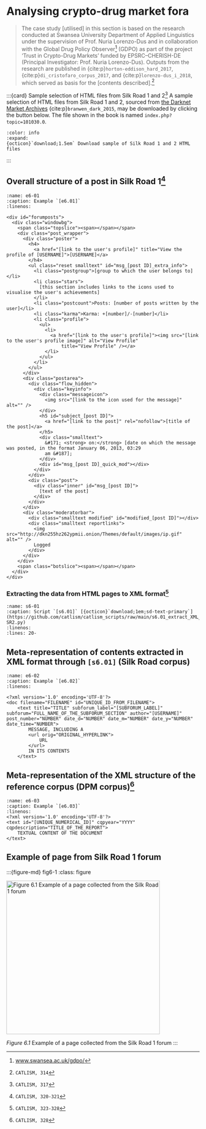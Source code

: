 # Analysing crypto-drug market fora

> The case study [utilised] in this section is based on the research conducted at Swansea University Department of Applied Linguistics under the supervision of Prof. Nuria Lorenzo-Dus and in collaboration with the Global Drug Policy Observer[^sn2] (GDPO) as part of the project ‘Trust in Crypto-Drug Markets’ funded by EPSRC–CHERISH-DE (Principal Investigator: Prof. Nuria Lorenzo-Dus). Outputs from the research are published in {cite:p}`horton-eddison_hard_2017`, {cite:p}`di_cristofaro_corpus_2017`, and {cite:p}`lorenzo-dus_i_2018`, which served as basis for the [contents described].[^sn1]

:::{card} Sample selection of HTML files from Silk Road 1 and 2[^sn3] 
A sample selection of HTML files from Silk Road 1 and 2, sourced from [the Darknet Market Archives](https://gwern.net/dnm-archive) {cite:p}`branwen_dark_2015`, may be downloaded by clicking the button below. The file shown in the book is named `index.php?topic=101030.0`.

```{button-link} sr1_2_sample-files.zip
:color: info
:expand:
{octicon}`download;1.5em` Download sample of Silk Road 1 and 2 HTML files
```
:::



## Overall structure of a post in Silk Road 1[^sn4]
```{code-block} html
:name: e6-01
:caption: Example `[e6.01]` 
:linenos:

<div id="forumposts">
  <div class="windowbg">
    <span class="topslice"><span></span></span>
    <div class="post_wrapper">
      <div class="poster">
        <h4>
          <a href="[link to the user's profile]" title="View the profile of [USERNAME]">[USERNAME]</a>
        </h4>
        <ul class="reset smalltext" id="msg_[post ID]_extra_info">
          <li class="postgroup">[group to which the user belongs to]</li>
          <li class="stars">
            [this section includes links to the icons used to visualise the user's achievements]
          </li>
          <li class="postcount">Posts: [number of posts written by the user]</li>
          <li class="karma">Karma: +[number]/-[number]</li>
          <li class="profile">
            <ul>
              <li>
                <a href="[link to the user's profile]"><img src="[link to the user's profile image]" alt="View Profile"
                    title="View Profile" /></a>
              </li>
            </ul>
          </li>
        </ul>
      </div>
      <div class="postarea">
        <div class="flow_hidden">
          <div class="keyinfo">
            <div class="messageicon">
              <img src="[link to the icon used for the message]" alt="" />
            </div>
            <h5 id="subject_[post ID]">
              <a href="[link to the post]" rel="nofollow">[title of the post]</a>
            </h5>
            <div class="smalltext">
              &#171; <strong> on:</strong> [date on which the message was posted, in the format January 06, 2013, 03:29
              am &#187];
            </div>
            <div id="msg_[post ID]_quick_mod"></div>
          </div>
        </div>
        <div class="post">
          <div class="inner" id="msg_[post ID]">
            [text of the post]
          </div>
        </div>
      </div>
      <div class="moderatorbar">
        <div class="smalltext modified" id="modified_[post ID]"></div>
        <div class="smalltext reportlinks">
          <img src="http://dkn255hz262ypmii.onion/Themes/default/images/ip.gif" alt="" />
          Logged
        </div>
      </div>
    </div>
    <span class="botslice"><span></span></span>
  </div>
</div>
```

### Extracting the data from HTML pages to XML format[^sn5]
```{rli} https://github.com/catlism/catlism_scripts/raw/main/s6.01_extract_XML_from_SR1-SR2.py
:name: s6-01
:caption: Script `[s6.01]` [{octicon}`download;1em;sd-text-primary`](https://github.com/catlism/catlism_scripts/raw/main/s6.01_extract_XML_from_SR1-SR2.py)
:linenos:
:lines: 20-
```

## Meta-representation of contents extracted in XML format through `[s6.01]` (Silk Road corpus)
```{code-block} xml
:name: e6-02
:caption: Example `[e6.02]` 
:linenos:

<?xml version='1.0' encoding='UTF-8'?>
<doc filename="FILENAME" id="UNIQUE_ID_FROM_FILENAME">
    <text title="TITLE" subforum_label="[SUBFORUM_LABEL]" subforum="FULL_NAME_OF_THE_SUBFORUM_SECTION" author="[USERNAME]" post_number="NUMBER" date_d="NUMBER" date_m="NUMBER" date_y="NUMBER" date_time="NUMBER">
        MESSAGE, INCLUDING A
        <url orig="ORIGINAL_HYPERLINK">
            URL
        </url>
        IN ITS CONTENTS
    </text>
```

## Meta-representation of the XML structure of the reference corpus (DPM corpus)[^sn6]
```{code-block} xml
:name: e6-03
:caption: Example `[e6.03]` 
:linenos:
<?xml version='1.0' encoding='UTF-8'?>
<text id="[UNIQUE_NUMERICAL_ID]" cqpyear="YYYY" cqpdescription="TITLE_OF_THE_REPORT">
    TEXTUAL CONTENT OF THE DOCUMENT
</text>
```

## Example of page from Silk Road 1 forum

:::{figure-md} fig6-1
:class: figure

<img src="figures/Figure6.1.jpg" alt="Figure 6.1 Example of a page collected from the Silk Road 1 forum" class="bg-primary mb-1" width="400px">

*Figure 6.1* Example of a page collected from the Silk Road 1 forum
:::

[^sn1]: `CATLISM, 314`
[^sn2]: www.swansea.ac.uk/gdpo/
[^sn3]: `CATLISM, 317`
[^sn4]: `CATLISM, 320-321`
[^sn5]: `CATLISM, 323-328`
[^sn6]: `CATLISM, 328`